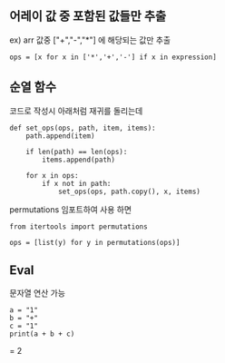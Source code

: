 ## 어레이 값 중 포함된 값들만 추출
ex) arr 값중 ["+","-","*"] 에 해당되는 값만 추출
```python3
ops = [x for x in ['*','+','-'] if x in expression]        
```

## 순열 함수 

코드로 작성시 아래처럼 재귀를 돌리는데
```python3
def set_ops(ops, path, item, items):
    path.append(item)
    
    if len(path) == len(ops):
        items.append(path)
        
    for x in ops:
        if x not in path:
            set_ops(ops, path.copy(), x, items)
```

permutations 임포트하여 사용 하면
```python3
from itertools import permutations

ops = [list(y) for y in permutations(ops)]    
```

## Eval
문자열 연산 가능
```python3
a = "1"
b = "+"
c = "1"
print(a + b + c)
```
= 2
